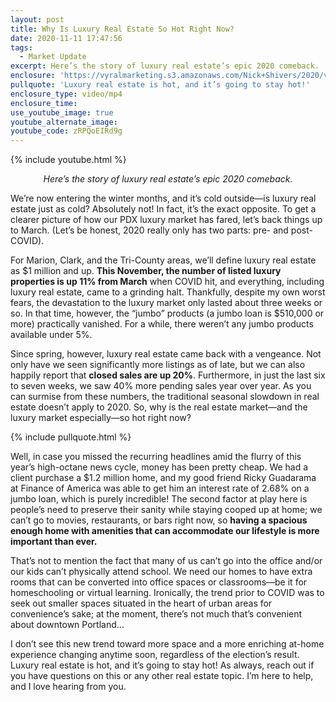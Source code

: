```yaml
---
layout: post
title: Why Is Luxury Real Estate So Hot Right Now?
date: 2020-11-11 17:47:56
tags:
  - Market Update
excerpt: Here’s the story of luxury real estate’s epic 2020 comeback.
enclosure: 'https://vyralmarketing.s3.amazonaws.com/Nick+Shivers/2020/videoplayback.mp4'
pullquote: 'Luxury real estate is hot, and it’s going to stay hot!'
enclosure_type: video/mp4
enclosure_time:
use_youtube_image: true
youtube_alternate_image:
youtube_code: zRPQoEIRd9g
---
```


{% include youtube.html %}

<p style="text-align: center;"><em>Here’s the story of luxury real estate’s epic 2020 comeback.</em></p>

We’re now entering the winter months, and it’s cold outside—is luxury real estate just as cold? Absolutely not\! In fact, it’s the exact opposite. To get a clearer picture of how our PDX luxury market has fared, let’s back things up to March. (Let’s be honest, 2020 really only has two parts: pre- and post-COVID).

For Marion, Clark, and the Tri-County areas, we’ll define luxury real estate as $1 million and up. **This November, the number of listed luxury properties is up 11% from March** when COVID hit, and everything, including luxury real estate, came to a grinding halt. Thankfully, despite my own worst fears, the devastation to the luxury market only lasted about three weeks or so. In that time, however, the “jumbo” products (a jumbo loan is $510,000 or more) practically vanished. For a while, there weren’t any jumbo products available under 5%.&nbsp;

Since spring, however, luxury real estate came back with a vengeance. Not only have we seen significantly more listings as of late, but we can also happily report that **closed sales are up 20%**. Furthermore, in just the last six to seven weeks, we saw 40% more pending sales year over year. As you can surmise from these numbers, the traditional seasonal slowdown in real estate doesn’t apply to 2020. So, why is the real estate market—and the luxury market especially—so hot right now?

{% include pullquote.html %}

Well, in case you missed the recurring headlines amid the flurry of this year’s high-octane news cycle, money has been pretty cheap. We had a client purchase a $1.2 million home, and my good friend Ricky Guadarama at Finance of America was able to get him an interest rate of 2.68% on a jumbo loan, which is purely incredible\! The second factor at play here is people’s need to preserve their sanity while staying cooped up at home; we can’t go to movies, restaurants, or bars right now, so **having a spacious enough home with amenities that can accommodate our lifestyle is more important than ever.&nbsp;**

That’s not to mention the fact that many of us can’t go into the office and/or our kids can’t physically attend school. We need our homes to have extra rooms that can be converted into office spaces or classrooms—be it for homeschooling or virtual learning. Ironically, the trend prior to COVID was to seek out smaller spaces situated in the heart of urban areas for convenience’s sake; at the moment, there’s not much that’s convenient about downtown Portland…&nbsp;

I don’t see this new trend toward more space and a more enriching at-home experience changing anytime soon, regardless of the election’s result. Luxury real estate is hot, and it’s going to stay hot\! As always, reach out if you have questions on this or any other real estate topic. I’m here to help, and I love hearing from you.
